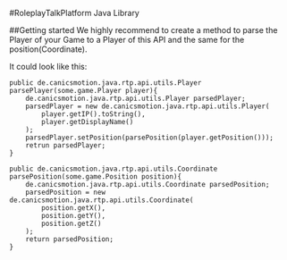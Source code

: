 #RoleplayTalkPlatform Java Library

##Getting started
We highly recommend to create a method to parse the Player of your Game to a Player of this API and the same for the position(Coordinate).

It could look like this:

    public de.canicsmotion.java.rtp.api.utils.Player parsePlayer(some.game.Player player){
        de.canicsmotion.java.rtp.api.utils.Player parsedPlayer;
        parsedPlayer = new de.canicsmotion.java.rtp.api.utils.Player(
            player.getIP().toString(),
            player.getDisplayName()
        );
        parsedPlayer.setPosition(parsePosition(player.getPosition()));
        retrun parsedPlayer;
    }
    
    public de.canicsmotion.java.rtp.api.utils.Coordinate parsePosition(some.game.Position position){
        de.canicsmotion.java.rtp.api.utils.Coordinate parsedPosition;
        parsedPosition = new de.canicsmotion.java.rtp.api.utils.Coordinate(
            position.getX(),
            position.getY(),
            position.getZ()
        );
        return parsedPosition;
    }